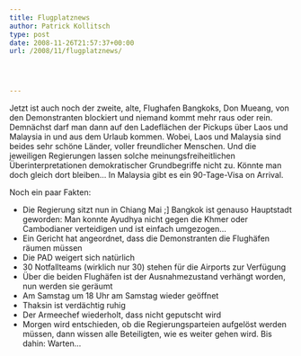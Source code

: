 ```yaml
---
title: Flugplatznews
author: Patrick Kollitsch
type: post
date: 2008-11-26T21:57:37+00:00
url: /2008/11/flugplatznews/




---
```

Jetzt ist auch noch der zweite, alte, Flughafen Bangkoks, Don Mueang, von den Demonstranten blockiert und niemand kommt mehr raus oder rein. Demn&auml;chst darf man dann auf den Ladefl&auml;chen der Pickups &uuml;ber Laos und Malaysia in und aus dem Urlaub kommen. Wobei, Laos und Malaysia sind beides sehr sch&ouml;ne L&auml;nder, voller freundlicher Menschen. Und die jeweiligen Regierungen lassen solche meinungsfreiheitlichen &Uuml;berinterpretationen demokratischer Grundbegriffe nicht zu. K&ouml;nnte man doch gleich dort bleiben... In Malaysia gibt es ein 90-Tage-Visa on Arrival.

Noch ein paar Fakten:

  * Die Regierung sitzt nun in Chiang Mai ;] Bangkok ist genauso Hauptstadt geworden: Man konnte Ayudhya nicht gegen die Khmer oder Cambodianer verteidigen und ist einfach umgezogen...
  * Ein Gericht hat angeordnet, dass die Demonstranten die Flugh&auml;fen r&auml;umen m&uuml;ssen
  * Die <span class="caps">PAD</span> weigert sich nat&uuml;rlich
  * 30 Notfallteams (wirklich nur 30) stehen f&uuml;r die Airports zur Verf&uuml;gung
  * &Uuml;ber die beiden Flugh&auml;fen ist der Ausnahmezustand verh&auml;ngt worden, nun werden sie ger&auml;umt
  * Am Samstag um 18 Uhr am Samstag wieder ge&ouml;ffnet
  * Thaksin ist verd&auml;chtig ruhig
  * Der Armeechef wiederholt, dass nicht geputscht wird
  * Morgen wird entschieden, ob die Regierungsparteien aufgel&ouml;st werden m&uuml;ssen, dann wissen alle Beteiligten, wie es weiter gehen wird. Bis dahin: Warten...